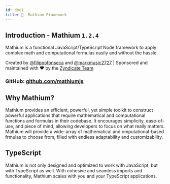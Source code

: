 ```yaml
---
id: doc1
title: 🙌  Mathium Framework
---
```


## Introduction - Mathium `1.2.4`

Mathium is a functional JavaScript/TypeScript Node framework to apply complex math and computational formulas easily and without the hassle.

Created by [@filippofonseca](https://twitter.com/FilippoFonseca) and [@markmusic2727](https://twitter.com/markmusic2727) | Sponsored and maintained with ❤️ by the [Zyndicate Team](https://www.zyndicate.app/)

### GitHub: [github.com/mathiumjs](https://github.com/mathiumjs/mathiumjs.org)

## Why Mathium?

Mathium provides an efficient, powerful, yet simple toolkit to construct powerful applications that require mathematical and computational functions and formulas in their codebase. It encourages simplicity, ease-of-use, and piece of mind, allowing developers to focus on what really matters. Mathium will provide a wide-array of mathematical and omputational-based frmulas to choose from, filled with endless adaptability and customizability.

## TypeScript

Mathium is not only designed and optimized to work with JavaScript, but with TypeScript as well. With cohesive and seamless imports and functionality, Mathium scales with you and your TypeScript applications.
